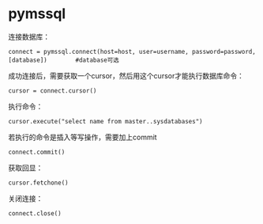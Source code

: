 # pymssql


连接数据库：


	connect = pymssql.connect(host=host, user=username, password=password, [database])        #database可选


成功连接后，需要获取一个cursor，然后用这个cursor才能执行数据库命令：

	cursor = connect.cursor()


执行命令：

	cursor.execute("select name from master..sysdatabases")


若执行的命令是插入等写操作，需要加上commit

	connect.commit()


获取回显：

	cursor.fetchone()


关闭连接：

	connect.close()
